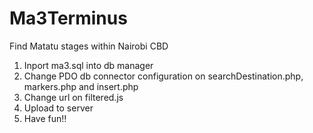 # Ma3Terminus
Find Matatu stages within Nairobi CBD

1. Inport ma3.sql into db manager <br>
2. Change PDO db connector configuration on searchDestination.php, markers.php and insert.php
3. Change url on filtered.js
4. Upload to server
5. Have fun!!
